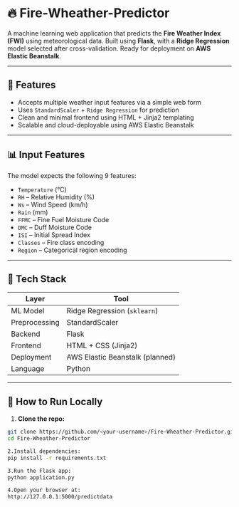 # 🔥 Fire-Wheather-Predictor

A machine learning web application that predicts the **Fire Weather Index (FWI)** using meteorological data. Built using **Flask**, with a **Ridge Regression** model selected after cross-validation. Ready for deployment on **AWS Elastic Beanstalk**.

---

## 📌 Features

- Accepts multiple weather input features via a simple web form
- Uses `StandardScaler` + `Ridge Regression` for prediction
- Clean and minimal frontend using HTML + Jinja2 templating
- Scalable and cloud-deployable using AWS Elastic Beanstalk

---

## 📊 Input Features

The model expects the following 9 features:

- `Temperature` (°C)
- `RH` – Relative Humidity (%)
- `Ws` – Wind Speed (km/h)
- `Rain` (mm)
- `FFMC` – Fine Fuel Moisture Code
- `DMC` – Duff Moisture Code
- `ISI` – Initial Spread Index
- `Classes` – Fire class encoding
- `Region` – Categorical region encoding

---

## 🚀 Tech Stack

| Layer       | Tool                     |
|-------------|--------------------------|
| ML Model    | Ridge Regression (`sklearn`) |
| Preprocessing | StandardScaler        |
| Backend     | Flask                   |
| Frontend    | HTML + CSS (Jinja2)     |
| Deployment  | AWS Elastic Beanstalk (planned) |
| Language    | Python                  |



---

## 🧪 How to Run Locally

1. **Clone the repo:**

```bash
git clone https://github.com/<your-username>/Fire-Wheather-Predictor.git
cd Fire-Wheather-Predictor

2.Install dependencies:
pip install -r requirements.txt

3.Run the Flask app:
python application.py

4.Open your browser at:
http://127.0.0.1:5000/predictdata